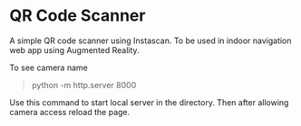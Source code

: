 # QR Code Scanner
A simple QR code scanner using Instascan.
To be used in indoor navigation web app using Augmented Reality.

To see camera name
>python -m http.server 8000

Use this command to start local server in the directory. Then after allowing camera access reload the page.
